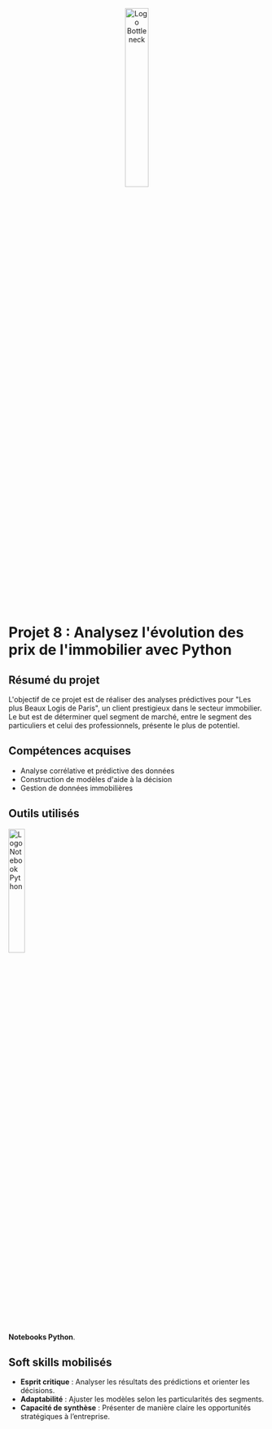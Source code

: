 <p align="center">
  <img src="https://github.com/user-attachments/assets/feb626f6-360a-4f85-8fc4-fb3142b72dda" alt="Logo Bottleneck" width= 30% />
<p>

# Projet 8 : Analysez l'évolution des prix de l'immobilier avec Python

## Résumé du projet
L'objectif de ce projet est de réaliser des analyses prédictives pour "Les plus Beaux Logis de Paris", un client
prestigieux dans le secteur immobilier. Le but est de déterminer quel segment de marché, entre le segment des 
particuliers et celui des professionnels, présente le plus de potentiel.

## Compétences acquises
- Analyse corrélative et prédictive des données
- Construction de modèles d'aide à la décision
- Gestion de données immobilières

## Outils utilisés
<img src="https://github.com/user-attachments/assets/c9704ad0-be5a-4cf9-a543-484bd640beb1" alt="Logo Notebook Python" width= 25% />

**Notebooks Python**.

## Soft skills mobilisés
- **Esprit critique** : Analyser les résultats des prédictions et orienter les décisions.
- **Adaptabilité** : Ajuster les modèles selon les particularités des segments.
- **Capacité de synthèse** : Présenter de manière claire les opportunités stratégiques à l’entreprise.
